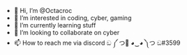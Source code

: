 - 👋 Hi, I’m @Octacroc
- 👀 I’m interested in coding, cyber, gaming
- 🌱 I’m currently learning stuff
- 💞️ I’m looking to collaborate on cyber
- 📫 How to reach me via discord ඞ ༼ つ🍜 ◕‿◕ ༽つ ඞ#3599

<!---
Octacroc/Octacroc is a ✨ special ✨ repository because its `README.md` (this file) appears on your GitHub profile.
You can click the Preview link to take a look at your changes.
--->
